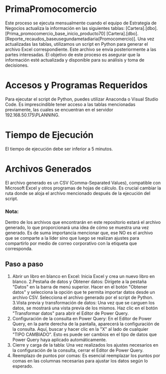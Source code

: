 # PrimaPromocomercio
Este proceso se ejecuta mensualmente cuando el equipo de Estrategia de Negocios actualiza la información en las siguientes tablas: 
[Cartera].[dbo].[Prima_promocomercio_base_inicio_producto70]
[Cartera].[dbo].[Reporte_recaudos_baseusegundametadiaria(Promocomercio)].
Una vez actualizadas las tablas, utilizamos un script en Python para generar el archivo Excel correspondiente. Este archivo se envía posteriormente a las partes interesadas. 
El objetivo de este proceso es asegurar que la información esté actualizada y disponible para su análisis y toma de decisiones.

# Accesos y Programas Requeridos

Para ejecutar el script de Python, puedes utilizar Anaconda o Visual Studio Code. Es imprescindible tener acceso a las tablas mencionadas previamente, las cuales se encuentran en el servidor 192.168.50.175\PLANNING.

# Tiempo de Ejecución

El tiempo de ejecución debe ser inferior a 5 minutos.

# Archivos Generados

El archivo generado es un CSV (Comma-Separated Values), compatible con Microsoft Excel y otros programas de hojas de cálculo. Es crucial cambiar la ruta donde se aloja el archivo mencionado después de la ejecución del script.

### Nota: 

Dentro de los archivos que encontrarán en este repositorio estará el archivo generado, lo que proporcionará una idea de cómo se muestra una vez generado. Es de suma importancia mencionar que, ese NO es el archivo que se comparte a la líder sino que luego se realizan ajustes para compartirlo por medio de correo corporativo con la etiqueta que corresponda.

## Paso a paso 
1. Abrir un libro en blanco en Excel: Inicia Excel y crea un nuevo libro en blanco.
2.Pestaña de datos y Obtener datos: Dirígete a la pestaña "Datos" en la barra de menú superior. Hacer en el botón "Obtener datos" y selecciona la opción que te permita importar datos desde un archivo CSV. Selecciona el archivo generado por el script de Python.
3.Vista previa y transformación de datos: Una vez que se carguen los datos, se mostrará una vista previa de los mismos. Haz clic en el botón "Transformar datos" para abrir el Editor de Power Query.
5. Configuración de la consulta en Power Query: En el Editor de Power Query, en la parte derecha de la pantalla, aparecerá la configuración de la consulta. Aquí, buscar y hacer clic en la "X" al lado de cualquier "TIPO CAMBIADO". Esto es puede ser cambios en el tipo de datos que Power Query haya aplicado automáticamente.
6. Cierre y carga de la tabla: Una vez realizados los ajustes necesarios en la configuración de la consulta, cerrar el Editor de Power Query.
7. Reemplazo de puntos por comas: Es esencial reemplazar los puntos por comas en las columnas necesarias para ajustar los datos según lo esperado.
